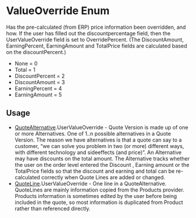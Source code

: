 <properties generated="1" SortOrder="990" />

# ValueOverride Enum

Has the pre-calculated (from ERP) price information been overridden, and how. If the user has filled out the discountpercentage field, then the UserValueOverride field is set to OverridePercent. (The DiscountAmount, EarningPercent, EarningAmount and TotalPrice fields are calculated based on the discountPercent.)

* None = 0
* Total = 1
* DiscountPercent = 2
* DiscountAmount = 3
* EarningPercent = 4
* EarningAmount = 5

## Usage
* [QuoteAlternative](QuoteAlternative.md).UserValueOverride - Quote Version is made up of one or more Alternatives. One of 1..n possible alternatives in a Quote Version. The reason we have alternatives is that a quote can say to a customer, “we can solve you problem in two (or more) different ways, with different technology and sideeffects (and price)”. An Alternative may have discounts on the total amount. The Alternative tracks whether the user on the order level entered the Discount , Earning amount or the TotalPrice fields so that the discount and earning and total can be re-calculated correctly when Quote Lines are added or changed.
* [QuoteLine](QuoteLine.md).UserValueOverride - One line in a QuoteAlternative. QuoteLines are mainly information copied from the Products provider. Products information is sometimes edited by the user before being included in the quote, so most information is duplicated from Product rather than referenced directly.

